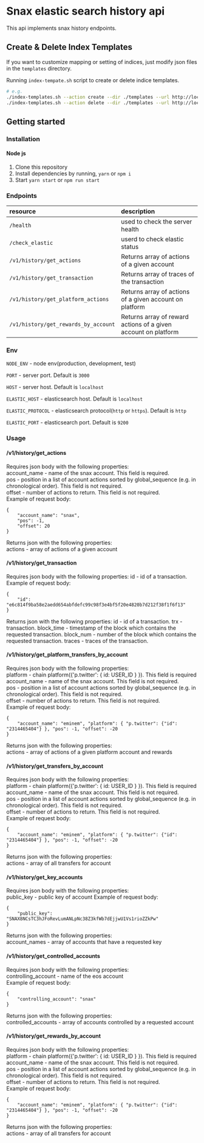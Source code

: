 # Snax elastic search history api

This api implements snax history endpoints.

## Create & Delete Index Templates

If you want to customize mapping or setting of indices, just modify json files in the `templates` directory.

Running `index-tempate.sh` script to create or delete indice templates.

```bash
# e.g.
./index-templates.sh --action create --dir ./templates --url http://localhost:9200
./index-templates.sh --action delete --dir ./templates --url http://localhost:9200
```

## Getting started

### Installation

#### Node js

1. Clone this repository
2. Install dependencies by running, `yarn` or `npm i`
3. Start `yarn start` or `npm run start`

### Endpoints

| resource                             | description                                                    |
| :----------------------------------- | :------------------------------------------------------------- |
| `/health`                            | used to check the server health                                |
| `/check_elastic`                     | userd to check elastic status                                  |
| `/v1/history/get_actions`            | Returns array of actions of a given account                    |
| `/v1/history/get_transaction`        | Returns array of traces of the transaction                     |
| `/v1/history/get_platform_actions`   | Returns array of actions of a given account on platform        |
| `/v1/history/get_rewards_by_account` | Returns array of reward actions of a given account on platform |

### Env

`NODE_ENV` - node env(production, development, test)

`PORT` - server port. Default is `3000`

`HOST` - server host. Default is `localhost`

`ELASTIC_HOST` - elasticsearch host. Default is `localhost`

`ELASTIC_PROTOCOL` - elasticsearch protocol(`http` or `https`). Default is `http`

`ELASTIC_PORT` - elasticsearch port. Default is `9200`

### Usage

#### /v1/history/get_actions

Requires json body with the following properties:  
account_name - name of the snax account. This field is required.  
pos - position in a list of account actions sorted by global_sequence (e.g. in chronological order). This field is not required.  
offset - number of actions to return. This field is not required.  
Example of request body:

    {
        "account_name": "snax",
        "pos": -1,
        "offset": 20
    }

Returns json with the following properties:  
actions - array of actions of a given account

#### /v1/history/get_transaction

Requires json body with the following properties:
id - id of a transaction.
Example of request body:

    {
        "id": "e6c814f9ba58e2aedd654abfdefc99c98f3e4bf5f20e4820b7d212f38f1f6f13"
    }

Returns json with the following properties:
id - id of a transaction.
trx - transaction.
block_time - timestamp of the block which contains the requested transaction.
block_num - number of the block which contains the requested transaction.
traces - traces of the transaction.

#### /v1/history/get_platform_transfers_by_account

Requires json body with the following properties:  
platform - chain platform({'p.twitter': { id: USER_ID } }). This field is required
account_name - name of the snax account. This field is not required.  
pos - position in a list of account actions sorted by global_sequence (e.g. in chronological order). This field is not required.  
offset - number of actions to return. This field is not required.  
Example of request body:

    {
        "account_name": "eminem", "platform": { "p.twitter": {"id": "2314465404"} }, "pos": -1, "offset": -20
    }

Returns json with the following properties:  
actions - array of actions of a given platform account and rewards

#### /v1/history/get_transfers_by_account

Requires json body with the following properties:  
platform - chain platform({'p.twitter': { id: USER_ID } }). This field is required
account_name - name of the snax account. This field is not required.  
pos - position in a list of account actions sorted by global_sequence (e.g. in chronological order). This field is not required.  
offset - number of actions to return. This field is not required.  
Example of request body:

    {
        "account_name": "eminem", "platform": { "p.twitter": {"id": "2314465404"} }, "pos": -1, "offset": -20
    }

Returns json with the following properties:  
actions - array of all transfers for account

#### /v1/history/get_key_accounts

Requires json body with the following properties:  
public_key - public key of account
Example of request body:

    {
        "public_key": "SNAX8NCsTC3hJFoRevLumANLpNc38Z3kfWb7dEjjwU1Vs1rioZZkPw"
    }

Returns json with the following properties:  
account_names - array of accounts that have a requested key

#### /v1/history/get_controlled_accounts

Requires json body with the following properties:  
controlling_account - name of the eos account  
Example of request body:

    {
        "controlling_account": "snax"
    }

Returns json with the following properties:  
controlled_accounts - array of accounts controlled by a requested account

#### /v1/history/get_rewards_by_account

Requires json body with the following properties:  
platform - chain platform({'p.twitter': { id: USER_ID } }). This field is required
account_name - name of the snax account. This field is not required.  
pos - position in a list of account actions sorted by global_sequence (e.g. in chronological order). This field is not required.  
offset - number of actions to return. This field is not required.  
Example of request body:

    {
        "account_name": "eminem", "platform": { "p.twitter": {"id": "2314465404"} }, "pos": -1, "offset": -20
    }

Returns json with the following properties:  
actions - array of all transfers for account
